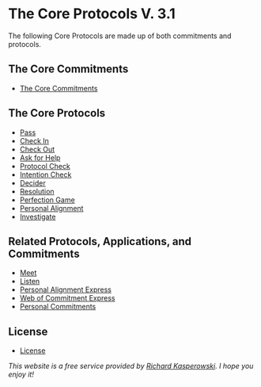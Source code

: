 # The Core Protocols V. 3.1
The following Core Protocols are made up of both commitments and protocols.

## The Core Commitments
* [The Core Commitments](corecommitments.md)

## The Core Protocols
* [Pass](protocols/pass.md)
* [Check In](protocols/checkin.md)
* [Check Out](protocols/checkout.md)
* [Ask for Help](protocols/askforhelp.md)
* [Protocol Check](protocols/protocolcheck.md)
* [Intention Check](protocols/intentioncheck.md)
* [Decider](protocols/decider.md)
* [Resolution](protocols/resolution.md)
* [Perfection Game](protocols/perfectiongame.md)
* [Personal Alignment](protocols/personalalignment.md)
* [Investigate](protocols/investigate.md)

## Related Protocols, Applications, and Commitments
* [Meet](applications/meet.md)
* [Listen](applications/listen.md)
* [Personal Alignment Express](applications/personalalignmentexpress.md)
* [Web of Commitment Express](applications/webofcommitmentexpress.md)
* [Personal Commitments](forms/personalcommitments.md)

## License
* [License](corelicense.md)

_This website is a free service provided by [Richard Kasperowski](https://kasperowski.com). I hope you enjoy it!_